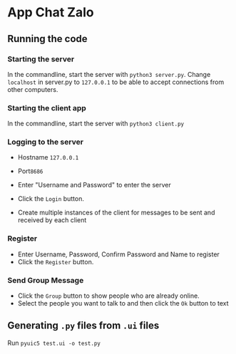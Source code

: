 # App Chat Zalo

## Running the code
### Starting the server
In the commandline, start the server with ```python3 server.py```. Change ```localhost``` in server.py to ```127.0.0.1``` to be able to accept connections from other computers.

### Starting the client app
In the commandline, start the server with ```python3 client.py```

### Logging to the server
- Hostname ```127.0.0.1```
- Port```8686```
- Enter "Username and Password" to enter the server
- Click the ```Login``` button.

- Create multiple instances of the client for messages to be sent and received by each client

### Register
- Enter Username, Password, Confirm Password and Name to register
- Click the ```Register``` button.

### Send Group Message
- Click the ```Group``` button to show people who are already online.
- Select the people you want to talk to and then click the ```Ok``` button to text
## Generating ```.py``` files from ```.ui``` files
Run ```pyuic5 test.ui -o test.py```

